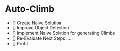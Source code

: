# Auto-Climb

- [] Create Naive Solution
- [] Improve Object Detection
- [] Implement Naive Solution for generating Climbs
- [] Re-Evaluate Next Steps
.....
- [] Profit
